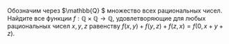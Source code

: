 Обозначим через $\mathbb{Q} $ множество всех рациональных чисел. Найдите все функции $f:\mathbb{Q}\times \mathbb{Q}\to \mathbb{Q}$, удовлетворяющие для любых рациональных чисел $x,y,z$ равенству $f\left( x,y \right)+f\left( y,z \right)+f\left( z,x \right)=f\left( 0,x+y+z \right).$